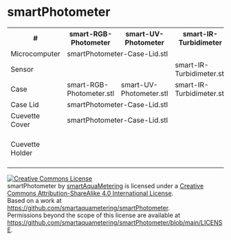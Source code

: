 # smartPhotometer

<table>
<tr><th>#                   <th>smart-RGB-Photometer     <th>smart-UV-Photometer       <th>smart-IR-Turbidimeter     <th>smart-Colorimeter                  </tr>
<tr><td>Microcomputer       <td colspan=4>smartPhotometer-Case-Lid.stl                                                                                      </tr>
<tr><td>Sensor              <td>                         <td>                          <td>smart-IR-Turbidimeter.stl <td>smart-Colorimeter.stl              </tr>
<tr><td>Case                <td>smart-RGB-Photometer.stl <td>smart-UV-Photometer.stl   <td>smart-IR-Turbidimeter.stl <td>smart-Colorimeter.stl              </tr>
<tr><td>Case Lid            <td colspan=4>smartPhotometer-Case-Lid.stl                                                                                      </tr>
<tr><td>Cuevette Cover      <td colspan=4>smartPhotometer-Case-Lid.stl                                                                                      </tr>
<tr><td>Cuevette Holder     <td>                         <td>                          <td>                         <td>smart-Colorimeter-Cuvette-Holder.stl</tr>
</table>

<a rel="license" href="http://creativecommons.org/licenses/by-sa/4.0/"><img alt="Creative Commons License" style="border-width:0" src="https://i.creativecommons.org/l/by-sa/4.0/88x31.png" /></a><br /><span xmlns:dct="http://purl.org/dc/terms/" property="dct:title">smartPhotometer</span> by <a xmlns:cc="http://creativecommons.org/ns#" href="https://github.com/smartaquametering" property="cc:attributionName" rel="cc:attributionURL">smartAquaMetering</a> is licensed under a <a rel="license" href="http://creativecommons.org/licenses/by-sa/4.0/">Creative Commons Attribution-ShareAlike 4.0 International License</a>.<br />Based on a work at <a xmlns:dct="http://purl.org/dc/terms/" href="https://github.com/smartaquametering/smartPhotometer" rel="dct:source">https://github.com/smartaquametering/smartPhotometer</a>.<br />Permissions beyond the scope of this license are available at <a xmlns:cc="http://creativecommons.org/ns#" href="https://github.com/smartaquametering/smartPhotometer/blob/main/LICENSE" rel="cc:morePermissions">https://github.com/smartaquametering/smartPhotometer/blob/main/LICENSE</a>.
